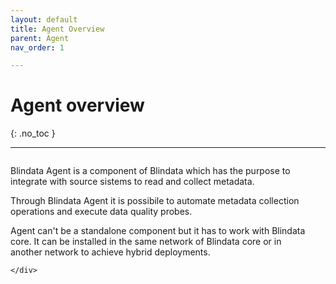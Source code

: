 ```yaml
---
layout: default
title: Agent Overview
parent: Agent
nav_order: 1

---
```


# Agent overview
{: .no_toc }

---


<div style="display: flex; flex-direction: row-reverse; align-items: flex-start;">
    <div style="flex-grow: 2; margin-right: 1.5em;">
        <p>Blindata Agent is a component of Blindata which has the purpose to integrate with source sistems to read and collect metadata.</p>
        <p>Through Blindata Agent it is possibile to automate metadata collection operations and execute data quality probes.</p>
        <p>Agent can't be a standalone component but it has to work with Blindata core. It can be installed in the same network of Blindata core or in another network to achieve hybrid deployments.</p>
    
    </div>
</div>


---

